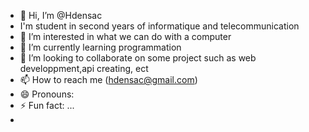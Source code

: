 - 👋 Hi, I’m @Hdensac
- I'm student in second years of informatique and telecommunication
- 👀 I’m interested in what we can do with a computer
- 🌱 I’m currently learning programmation
- 💞️ I’m looking to collaborate on some project such as web developpment,api creating, ect
- 📫 How to reach me (hdensac@gmail.com)
- 😄 Pronouns: 
- ⚡ Fun fact: ...
- 
<!---
Hdensac/Hdensac is a ✨ special ✨ repository because its `README.md` (this file) appears on your GitHub profile.
You can click the Preview link to take a look at your changes.
--->
